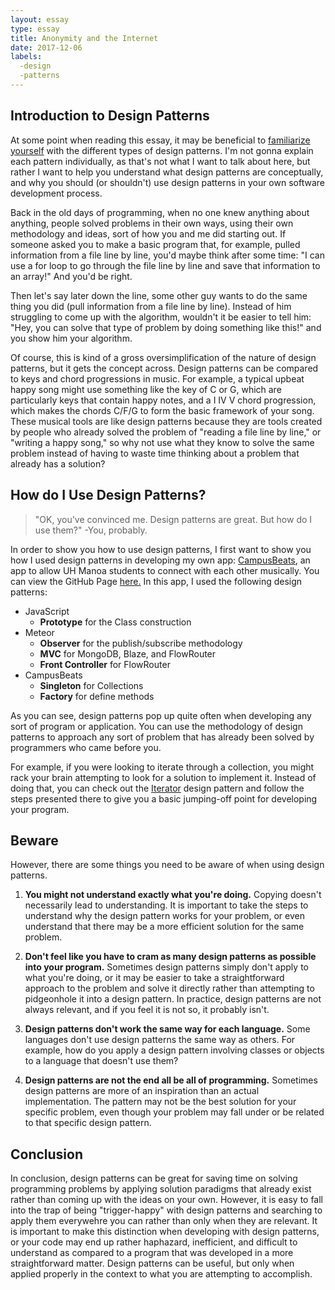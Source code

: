 ```yaml
---
layout: essay
type: essay
title: Anonymity and the Internet
date: 2017-12-06
labels:
  -design
  -patterns
---
```


## Introduction to Design Patterns

At some point when reading this essay, it may be beneficial to [familiarize yourself](https://sourcemaking.com/design_patterns) with the different types of design patterns. I'm not gonna explain each pattern individually, as that's not what I want to talk about here, but rather I want to help you understand what design patterns are conceptually, and why you should (or shouldn't) use design patterns in your own software development process.

Back in the old days of programming, when no one knew anything about anything, people solved problems in their own ways, using their own methodology and ideas, sort of how you and me did starting out. If someone asked you to make a basic program that, for example, pulled information from a file line by line, you'd maybe think after some time: "I can use a for loop to go through the file line by line and save that information to an array!" And you'd be right.

Then let's say later down the line, some other guy wants to do the same thing you did (pull information from a file line by line). Instead of him struggling to come up with the algorithm, wouldn't it be easier to tell him: "Hey, you can solve that type of problem by doing something like this!" and you show him your algorithm.

Of course, this is kind of a gross oversimplification of the nature of design patterns, but it gets the concept across. Design patterns can be compared to keys and chord progressions in music. For example, a typical upbeat happy song might use something like the key of C or G, which are particularly keys that contain happy notes, and a I IV V chord progression, which makes the chords C/F/G to form the basic framework of your song. These musical tools are like design patterns because they are tools created by people who already solved the problem of "reading a file line by line," or "writing a happy song," so why not use what they know to solve the same problem instead of having to waste time thinking about a problem that already has a solution?

## How do I Use Design Patterns?

> "OK, you've convinced me. Design patterns are great. But how do I use them?" -You, probably.

In order to show you how to use design patterns, I first want to show you how I used design patterns in developing my own app: [CampusBeats](https://github.com/campusbeats/campusbeats), an app to allow UH Manoa students to connect with each other musically. You can view the GitHub Page [here.](https://campusbeats.github.io/) In this app, I used the following design patterns:

- JavaScript
  - **Prototype** for the Class construction 
- Meteor
  - **Observer** for the publish/subscribe methodology 
  - **MVC** for MongoDB, Blaze, and FlowRouter
  - **Front Controller** for FlowRouter 
- CampusBeats
  - **Singleton** for Collections
  - **Factory** for define methods
  
As you can see, design patterns pop up quite often when developing any sort of program or application. You can use the methodology of design patterns to approach any sort of problem that has already been solved by programmers who came before you.

For example, if you were looking to iterate through a collection, you might rack your brain attempting to look for a solution to implement it. Instead of doing that, you can check out the [Iterator](https://sourcemaking.com/design_patterns/iterator) design pattern and follow the steps presented there to give you a basic jumping-off point for developing your program.

## Beware

However, there are some things you need to be aware of when using design patterns.

1. **You might not understand exactly what you're doing.** Copying doesn't necessarily lead to understanding. It is important to take the steps to understand why the design pattern works for your problem, or even understand that there may be a more efficient solution for the same problem.

2. **Don't feel like you have to cram as many design patterns as possible into your program.** Sometimes design patterns simply don't apply to what you're doing, or it may be easier to take a straightforward approach to the problem and solve it directly rather than attempting to pidgeonhole it into a design pattern. In practice, design patterns are not always relevant, and if you feel it is not so, it probably isn't.

3. **Design patterns don't work the same way for each language.** Some languages don't use design patterns the same way as others. For example, how do you apply a design pattern involving classes or objects to a language that doesn't use them?

4. **Design patterns are not the end all be all of programming.** Sometimes design patterns are more of an inspiration than an actual implementation. The pattern may not be the best solution for your specific problem, even though your problem may fall under or be related to that specific design pattern.

## Conclusion

In conclusion, design patterns can be great for saving time on solving programming problems by applying solution paradigms that already exist rather than coming up with the ideas on your own. However, it is easy to fall into the trap of being "trigger-happy" with design patterns and searching to apply them everywehre you can rather than only when they are relevant. It is important to make this distinction when developing with design patterns, or your code may end up rather haphazard, inefficient, and difficult to understand as compared to a program that was developed in a more straightforward matter. Design patterns can be useful, but only when applied properly in the context to what you are attempting to accomplish.




